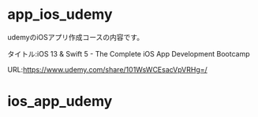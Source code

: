 # app_ios_udemy

udemyのiOSアプリ作成コースの内容です。

タイトル:iOS 13 & Swift 5 - The Complete iOS App Development Bootcamp

URL:https://www.udemy.com/share/101WsWCEsacVpVRHg=/
# ios_app_udemy
